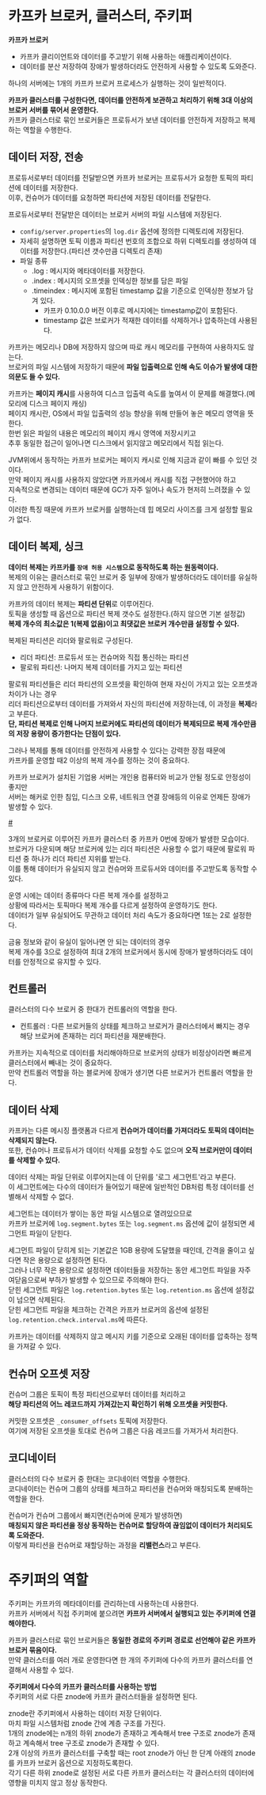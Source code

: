 # 카프카 브로커, 클러스터, 주키퍼



**카프카 브로커**    
* 카프카 클리이언트와 데이터를 주고받기 위해 사용하는 애플리케이션이다.             
* 데이터를 분산 저장하여 장애가 발생하더라도 안전하게 사용할 수 있도록 도와준다.                
        
하나의 서버에는 1개의 카프카 브로커 프로세스가 실행하는 것이 일반적이다.   

**카프카 클러스터를 구성한다면, 데이터를 안전하게 보관하고 처리하기 위해 3대 이상의 브로커 서버를 묶어서 운영한다.**   
카프카 클러스터로 묶인 브로커들은 프로듀서가 보낸 데이터를 안전하게 저장하고 복제하는 역할을 수행한다.          
   
   
## 데이터 저장, 전송  
  
프로듀서로부터 데이터를 전달받으면 카프카 브로커는 프로듀서가 요청한 토픽의 파티션에 데이터를 저장한다.  
이후, 컨슈머가 데이터를 요청하면 파티션에 저장된 데이터를 전달한다.         
   
프로듀서로부터 전달받은 데이터는 브로커 서버의 파일 시스템에 저장된다.       
    
* `config/server.properties`의 `log.dir` 옵션에 정의한 디렉토리에 저장된다.         
* 자세히 설명하면 토픽 이름과 파티션 번호의 조합으로 하위 디렉토리를 생성하여 데이터를 저장한다.(파티션 갯수만큼 디렉토리 존재)     
* 파일 종류 
    * .log : 메시지와 메타데이터를 저장한다.   
    * .index : 메시지의 오프셋을 인덱싱한 정보를 담은 파일
    * .timeindex : 메시지에 포함된 timestamp 값을 기준으로 인덱싱한 정보가 담겨 있다.  
        * 카프카 0.10.0.0 버전 이후로 메시지에는 timestamp값이 포함된다.     
        * timestamp 값은 브로커가 적재한 데이터를 삭제하거나 압축하는데 사용된다.   
    
카프카는 메모리나 DB에 저장하지 않으며 따로 캐시 메모리를 구현하여 사용하지도 않는다.          
브로커의 파일 시스템에 저장하기 때문에 **파일 입출력으로 인해 속도 이슈가 발생에 대한 의문도 들 수 있다.**       
  
카프카는 **페이지 캐시**를 사용하여 디스크 입출력 속도를 높여서 이 문제를 해결했다.(메모리에 디스크 페이지 캐싱)      
페이지 캐시란, OS에서 파일 입출력의 성능 향상을 위해 만들어 놓은 메모리 영역을 뜻한다.   
한번 읽은 파일의 내용은 메모리의 페이지 캐시 영역에 저장시키고   
추후 동일한 접근이 일어나면 디스크에서 읽지않고 메모리에서 직접 읽는다.   
  
JVM위에서 동작하는 카프카 브로커는 페이지 캐시로 인해 지금과 같이 빠를 수 있던 것이다.           
만약 페이지 캐시를 사용하지 않았다면 카프카에서 캐시를 직접 구현했어야 하고       
지속적으로 변경되는 데이터 때문에 GC가 자주 일어나 속도가 현저히 느려졌을 수 있다.          
이러한 특징 때문에 카프카 브로커를 실행하는데 힙 메모리 사이즈를 크게 설정할 필요가 없다.    

## 데이터 복제, 싱크 
  
**데이터 복제는 카프카를 `장애 허용 시스템`으로 동작하도록 하는 원동력이다.**          
복제의 이유는 클러스터로 묶인 브로커 중 일부에 장애가 발생하더라도 데이터를 유실하지 않고 안전하게 사용하기 위함이다.     
         
카프카의 데이터 복제는 **파티션 단위**로 이루어진다.           
토픽을 생성할 때 옵션으로 파티션 복제 갯수도 설정한다.(하지 않으면 기본 설정값)           
**복제 개수의 최소값은 1(복제 없음)이고 최댓값은 브로커 개수만큼 설정할 수 있다.**         
                
복제된 파티션은 리더와 팔로워로 구성된다.                 
* 리더 파티션: 프로듀서 또는 컨슈머와 직접 통신하는 파티션          
* 팔로워 파티션: 나머지 복제 데이터를 가지고 있는 파티션       
               
팔로워 파티션들은 리더 파티션의 오프셋을 확인하여 현재 자신이 가지고 있는 오프셋과 차이가 나는 경우     
리더 파티션으로부터 데이터를 가져와서 자신의 파티션에 저장하는데, 이 과정을 **복제**라고 부른다.       
**단, 파티션 복제로 인해 나머지 브로커에도 파티션의 데이터가 복제되므로 복제 개수만큼의 저장 용량이 증가한다는 단점이 있다.**    
     
그러나 복제를 통해 데이터를 안전하게 사용할 수 있다는 강력한 장점 때문에             
카프카를 운영할 때2 이상의 복제 개수를 정하는 것이 중요하다.           
     
카프카 브로커가 설치된 기업용 서버는 개인용 컴퓨터와 비교가 안될 정도로 안정성이 좋지만    
서버는 해커로 인한 침입, 디스크 오류, 네트워크 연결 장애등의 이유로 언제든 장애가 발생할 수 있다.    

[#](#)  
      
3개의 브로커로 이루어진 카프카 클러스터 중 카프카 0번에 장애가 발생한 모습이다.               
브로커가 다운되며 해당 브로커에 있는 리더 파티션은 사용할 수 없기 때문에 팔로워 파티션 중 하나가 리더 파티션 지위를 받는다.        
이를 통해 데이터가 유실되지 않고 컨슈머와 프로듀서와 데이터를 주고받도록 동작할 수 있다.     
         
운영 시에는 데이터 종류마다 다른 복제 개수를 설정하고         
상황에 따라서는 토픽마다 복제 개수를 다르게 설정하여 운영하기도 한다.        
데이터가 일부 유실되어도 무관하고 데이터 처리 속도가 중요하다면 1또는 2로 설정한다.      
           
금융 정보와 같이 유실이 일어나면 안 되는 데이터의 경우     
복제 개수를 3으로 설정하여 최대 2개의 브로커에서 동시에 장애가 발생하더라도 데이터를 안정적으로 유지할 수 있다.       

## 컨트롤러
    
클러스터의 다수 브로커 중 한대가 컨트롤러의 역할을 한다.     

* 컨트롤러 : 다른 브로커들의 상태를 체크하고 브로커가 클러스터에서 빠지는 경우 해당 브로커에 존재하는 리더 파티션을 재분배한다.  

카프카는 지속적으로 데이터를 처리해야하므로 브로커의 상태가 비정상이라면 빠르게 클러스터에서 빼내는 것이 중요하다.       
만약 컨트롤러 역할을 하는 블로커에 장애가 생기면 다른 브로커가 컨트롤러 역할을 한다.     
   
## 데이터 삭제  
      
카프카는 다른 메시징 플랫폼과 다르게 **컨슈머가 데이터를 가져더라도 토픽의 데이터는 삭제되지 않는다.**           
또한, 컨슈머나 프로듀서가 데이터 삭제를 요청할 수도 없으며 **오직 브로커만이 데이터를 삭제할 수 있다.**     
 
데이터 삭제는 파일 단위로 이루어지는데 이 단위를 '로그 세그먼트'라고 부른다.      
이 세그먼트에는 다수의 데이터가 들어있기 때문에 일반적인 DB처럼 특정 데이터를 선별해서 삭제할 수 없다.     
   
세그먼트는 데이터가 쌓이는 동안 파일 시스템으로 열려있으므로       
카프카 브로커에 `log.segment.bytes` 또는 `log.segment.ms` 옵션에 값이 설정되면 세그먼트 파일이 닫힌다.    
          
세그먼트 파일이 닫히게 되는 기본값은 1GB 용량에 도달했을 때인데, 간격을 줄이고 싶다면 작은 용량으로 설정하면 된다.           
그러나 너무 작은 용량으로 설정하면 데이터들을 저장하는 동안 세그먼트 파일을 자주 여닫음으로써 부하가 발생할 수 있으므로 주의해야 한다.    
닫힌 세그먼트 파일은 `log.retention.bytes` 또는 `log.retention.ms` 옵션에 설정값이 넘으면 삭제된다.     
닫힌 세그먼트 파일을 체크하는 간격은 카프카 브로커의 옵션에 설정된 `log.retention.check.interval.ms`에 따른다.  
  
카프카는 데이터를 삭제하지 않고 메시지 키를 기준으로 오래된 데이터를 압축하는 정책을 가져갈 수 있다.      

## 컨슈머 오프셋 저장 

컨슈머 그룹은 토픽이 특정 파티션으로부터 데이터를 처리하고    
**해당 파티션의 어느 레코드까지 가져갔는지 확인하기 위해 오프셋을 커밋한다.**     
     
커밋한 오프셋은 `_consumer_offsets` 토픽에 저장한다.          
여기에 저장된 오프셋을 토대로 컨슈머 그룹은 다음 레코드를 가져가서 처리한다.      

## 코디네이터 
 
클러스터의 다수 브로커 중 한대는 코디네이터 역할을 수행한다.      
코디네이터는 컨슈머 그룹의 상태를 체크하고 파티션을 컨슈머와 매칭되도록 분배하는 역할을 한다.     
            
컨슈머가 컨슈머 그룹에서 빠지면(컨슈머에 문제가 발생하면)            
**매칭되지 않은 파티션을 정상 동작하는 컨슈머로 할당하여 끊임없이 데이터가 처리되도록 도와준다.**      
이렇게 파티션을 컨슈머로 재할당하는 과정을 **리밸런스**라고 부른다.    

# 주키퍼의 역할 
         
주키퍼는 카프카의 메타데이터를 관리하는데 사용하는데 사용한다.          
카프카 서버에서 직접 주키퍼에 붙으려면 **카프카 서버에서 실행되고 있는 주키퍼에 연결해야한다.**      
           
카프카 클러스터로 묶인 브로커들은 **동일한 경로의 주키퍼 경로로 선언해야 같은 카프카 브로커 묶음이다.**     
만약 클러스터를 여러 개로 운영한다면 한 개의 주키퍼에 다수의 카프카 클러스터를 연결해서 사용할 수 있다.    
              
**주키퍼에서 다수의 카프카 클러스터를 사용하는 방법**             
주키퍼의 서로 다른 znode에 카프카 클러스터들을 설정하면 된다.       
   
znode란 주키퍼에서 사용하는 데이터 저장 단위이다.         
마치 파일 시스템처럼 znode 간에 계층 구조를 가진다.       
1개의 znode에는 n개의 하위 znode가 존재하고 계속해서 tree 구조로 znode가 존재하고 계속해서 tree 구조로 znode가 존재할 수 있다.        
2개 이상의 카프카 클러스터를 구축할 때는 root znode가 아닌 한 단계 아래의 znode를 카프카 브로커 옵션으로 지정하도록한다.   
각기 다른 하위 znode로 설정된 서로 다른 카프카 클러스터는 각 클러스터의 데이터에 영향을 미치지 않고 정상 동작한다.   
